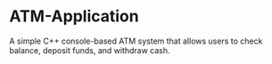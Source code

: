 # ATM-Application
A simple C++ console-based ATM system that allows users to check balance, deposit funds, and withdraw cash.
